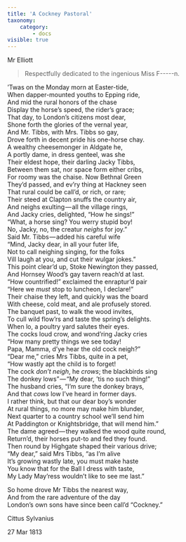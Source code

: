 ```yaml
---
title: 'A Cockney Pastoral'
taxonomy:
    category:
        - docs
visible: true
---
```


<div class="author">Mr Elliott</div>

> Respectfully dedicated to the ingenious Miss F-----n.

’Twas on the Monday morn at Easter-tide,  
When dapper-mounted youths to Epping ride,  
And mid the rural honors of the chase  
Display the horse’s speed, the rider’s grace;  
That day, to London’s citizens most dear,  
Shone forth the glories of the vernal year,  
And Mr. Tibbs, with Mrs. Tibbs so gay,  
Drove forth in decent pride his one-horse chay.  
A wealthy cheesemonger in Aldgate he,  
A portly dame, in dress genteel, was she  
Their eldest hope, their darling Jacky Tibbs,  
Between them sat, nor space form either cribs,  
For roomy was the chaise. Now Bethnal Green  
They’d passed, and ev’ry thing at Hackney seen  
That rural could be call’d, or rich, or rare;  
Their steed at Clapton snuffs the country air,  
And neighs exulting — all the village rings,  
And Jacky cries, delighted, “How he sings!”  
“What, a horse sing? You werry stupid boy!  
No, Jacky, no, the creatur *neighs* for joy.”  
Said Mr. Tibbs — added his careful wife  
“Mind, Jacky dear, in all your futer life,  
Not to call neighing singing, for the folks  
Vill laugh at you, and cut their wulgar jokes.”  
This point clear’d up, Stoke Newington they passed,  
And Hornsey Wood’s gay tavern reach’d at last.  
“How countrified!” exclaimed the enraptur’d pair  
“Here we *must* stop to luncheon, I declare!”  
Their chaise they left, and quickly was the board  
With cheese, cold meat, and ale profusely stored.  
The banquet past, to walk the wood invites,  
To cull wild flow’rs and taste the spring’s delights.  
When lo, a poultry yard salutes their eyes.  
The cocks loud crow, and wond’ring Jacky cries  
“How many pretty things we see today!  
Papa, Mamma, d’ye hear the old cock neigh?”  
“Dear me,” cries Mrs Tibbs, quite in a pet,  
“How wastly apt the child is to forget!  
The cock *don’t neigh*, he *crows*; the blackbirds sing  
The donkey lows” — “My dear, ’tis no such thing!”  
The husband cries, “I’m sure the donkey brays,  
And that *cows* low I’ve heard in former days.  
I rather think, but that our dear boy’s wonder  
At rural things, no more may make him blunder,  
Next quarter to a country school we’ll send him  
At Paddington or Knightsbridge, that will mend him.”  
The dame agreed — they walked the wood quite round,  
Return’d, their horses put-to and fed they found.  
Then round by Highgate shaped their various drive;  
“My dear,” said Mrs Tibbs, “as I’m alive  
It’s growing wastly late, you must make haste  
You know that for the Ball I dress with taste,  
My Lady May’ress wouldn’t like to see me last.”

So home drove Mr Tibbs the nearest way,  
And from the rare adventure of the day  
London’s own sons have since been call’d “Cockney.”

Cittus Sylvanius

27 Mar 1813